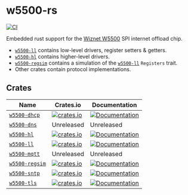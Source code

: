 # w5500-rs

[![CI](https://github.com/newAM/w5500-rs/workflows/CI/badge.svg)](https://github.com/newAM/w5500-rs/actions)

Embedded rust support for the [Wiznet W5500] SPI internet offload chip.

* [`w5500-ll`] contains low-level drivers, register setters & getters.
* [`w5500-hl`] contains higher-level drivers.
* [`w5500-regsim`] contains a simulation of the [`w5500-ll`] `Registers` trait.
* Other crates contain protocol implementations.

## Crates

| Name             | Crates.io                                                                                               | Documentation                                                                            |
|------------------|---------------------------------------------------------------------------------------------------------|------------------------------------------------------------------------------------------|
| [`w5500-dhcp`]   | [![crates.io](https://img.shields.io/crates/v/w5500-dhcp.svg)](https://crates.io/crates/w5500-dhcp)     | [![Documentation](https://docs.rs/w5500-dhcp/badge.svg)](https://docs.rs/w5500-dhcp)     |
| [`w5500-dns`]    | Unreleased                                                                                              | Unreleased                                                                               |
| [`w5500-hl`]     | [![crates.io](https://img.shields.io/crates/v/w5500-hl.svg)](https://crates.io/crates/w5500-hl)         | [![Documentation](https://docs.rs/w5500-hl/badge.svg)](https://docs.rs/w5500-hl)         |
| [`w5500-ll`]     | [![crates.io](https://img.shields.io/crates/v/w5500-ll.svg)](https://crates.io/crates/w5500-ll)         | [![Documentation](https://docs.rs/w5500-ll/badge.svg)](https://docs.rs/w5500-ll)         |
| [`w5500-mqtt`]   | Unreleased                                                                                              | Unreleased                                                                               |
| [`w5500-regsim`] | [![crates.io](https://img.shields.io/crates/v/w5500-regsim.svg)](https://crates.io/crates/w5500-regsim) | [![Documentation](https://docs.rs/w5500-regsim/badge.svg)](https://docs.rs/w5500-regsim) |
| [`w5500-sntp`]   | [![crates.io](https://img.shields.io/crates/v/w5500-sntp.svg)](https://crates.io/crates/w5500-sntp)     | [![Documentation](https://docs.rs/w5500-sntp/badge.svg)](https://docs.rs/w5500-sntp)     |
| [`w5500-tls`]    | [![crates.io](https://img.shields.io/crates/v/w5500-tls.svg)](https://crates.io/crates/w5500-tls)       | [![Documentation](https://docs.rs/w5500-tls/badge.svg)](https://docs.rs/w5500-tls)       |

[Wiznet W5500]: https://www.wiznet.io/product-item/w5500/
[`w5500-dhcp`]: https://github.com/newAM/w5500-rs/tree/main/dhcp
[`w5500-dns`]: https://github.com/newAM/w5500-rs/tree/main/dns
[`w5500-hl`]: https://github.com/newAM/w5500-rs/tree/main/hl
[`w5500-ll`]: https://github.com/newAM/w5500-rs/tree/main/ll
[`w5500-mqtt`]: https://github.com/newAM/w5500-rs/tree/main/mqtt
[`w5500-regsim`]: https://github.com/newAM/w5500-rs/tree/main/regsim
[`w5500-sntp`]: https://github.com/newAM/w5500-rs/tree/main/sntp
[`w5500-tls`]: https://github.com/newAM/w5500-rs/tree/main/tls
